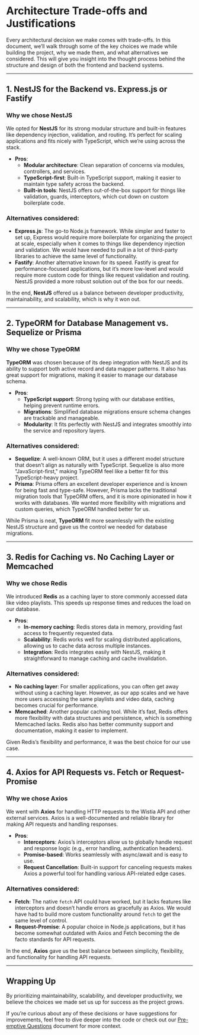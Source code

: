 # Architecture Trade-offs and Justifications

Every architectural decision we make comes with trade-offs. In this document, we’ll walk through some of the key choices we made while building the project, why we made them, and what alternatives we considered. This will give you insight into the thought process behind the structure and design of both the frontend and backend systems.

---

## 1. NestJS for the Backend vs. Express.js or Fastify

### Why we chose NestJS

We opted for **NestJS** for its strong modular structure and built-in features like dependency injection, validation, and routing. It’s perfect for scaling applications and fits nicely with TypeScript, which we’re using across the stack.

- **Pros**:
  - **Modular architecture**: Clean separation of concerns via modules, controllers, and services.
  - **TypeScript-first**: Built-in TypeScript support, making it easier to maintain type safety across the backend.
  - **Built-in tools**: NestJS offers out-of-the-box support for things like validation, guards, interceptors, which cut down on custom boilerplate code.

### Alternatives considered:

- **Express.js**: The go-to Node.js framework. While simpler and faster to set up, Express would require more boilerplate for organizing the project at scale, especially when it comes to things like dependency injection and validation. We would have needed to pull in a lot of third-party libraries to achieve the same level of functionality.
- **Fastify**: Another alternative known for its speed. Fastify is great for performance-focused applications, but it’s more low-level and would require more custom code for things like request validation and routing. NestJS provided a more robust solution out of the box for our needs.

In the end, **NestJS** offered us a balance between developer productivity, maintainability, and scalability, which is why it won out.

---

## 2. TypeORM for Database Management vs. Sequelize or Prisma

### Why we chose TypeORM

**TypeORM** was chosen because of its deep integration with NestJS and its ability to support both active record and data mapper patterns. It also has great support for migrations, making it easier to manage our database schema.

- **Pros**:
  - **TypeScript support**: Strong typing with our database entities, helping prevent runtime errors.
  - **Migrations**: Simplified database migrations ensure schema changes are trackable and manageable.
  - **Modularity**: It fits perfectly with NestJS and integrates smoothly into the service and repository layers.

### Alternatives considered:

- **Sequelize**: A well-known ORM, but it uses a different model structure that doesn’t align as naturally with TypeScript. Sequelize is also more "JavaScript-first," making TypeORM feel like a better fit for this TypeScript-heavy project.
- **Prisma**: Prisma offers an excellent developer experience and is known for being fast and type-safe. However, Prisma lacks the traditional migration tools that TypeORM offers, and it is more opinionated in how it works with databases. We wanted more flexibility with migrations and custom queries, which TypeORM handled better for us.

While Prisma is neat, **TypeORM** fit more seamlessly with the existing NestJS structure and gave us the control we needed for database migrations.

---

## 3. Redis for Caching vs. No Caching Layer or Memcached

### Why we chose Redis

We introduced **Redis** as a caching layer to store commonly accessed data like video playlists. This speeds up response times and reduces the load on our database.

- **Pros**:
  - **In-memory caching**: Redis stores data in memory, providing fast access to frequently requested data.
  - **Scalability**: Redis works well for scaling distributed applications, allowing us to cache data across multiple instances.
  - **Integration**: Redis integrates easily with NestJS, making it straightforward to manage caching and cache invalidation.

### Alternatives considered:

- **No caching layer**: For smaller applications, you can often get away without using a caching layer. However, as our app scales and we have more users accessing the same playlists and video data, caching becomes crucial for performance.
- **Memcached**: Another popular caching tool. While it’s fast, Redis offers more flexibility with data structures and persistence, which is something Memcached lacks. Redis also has better community support and documentation, making it easier to implement.

Given Redis’s flexibility and performance, it was the best choice for our use case.

---

## 4. Axios for API Requests vs. Fetch or Request-Promise

### Why we chose Axios

We went with **Axios** for handling HTTP requests to the Wistia API and other external services. Axios is a well-documented and reliable library for making API requests and handling responses.

- **Pros**:
  - **Interceptors**: Axios’s interceptors allow us to globally handle request and response logic (e.g., error handling, authentication headers).
  - **Promise-based**: Works seamlessly with async/await and is easy to use.
  - **Request Cancellation**: Built-in support for canceling requests makes Axios a powerful tool for handling various API-related edge cases.

### Alternatives considered:

- **Fetch**: The native `fetch` API could have worked, but it lacks features like interceptors and doesn’t handle errors as gracefully as Axios. We would have had to build more custom functionality around `fetch` to get the same level of control.
- **Request-Promise**: A popular choice in Node.js applications, but it has become somewhat outdated with Axios and Fetch becoming the de facto standards for API requests.

In the end, **Axios** gave us the best balance between simplicity, flexibility, and functionality for handling API requests.

---

## Wrapping Up

By prioritizing maintainability, scalability, and developer productivity, we believe the choices we made set us up for success as the project grows.

If you’re curious about any of these decisions or have suggestions for improvements, feel free to dive deeper into the code or check out our [Pre-emptive Questions](../backend/preemptive-questions.md) document for more context.
